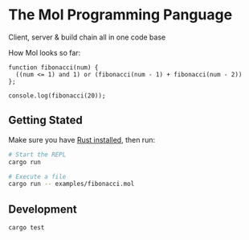 # The Mol Programming Panguage

Client, server & build chain all in one code base

How Mol looks so far:

```mol
function fibonacci(num) {
  ((num <= 1) and 1) or (fibonacci(num - 1) + fibonacci(num - 2))
};

console.log(fibonacci(20));
```

## Getting Stated

Make sure you have [Rust installed](https://www.rust-lang.org/tools/install), then run:

```sh
# Start the REPL
cargo run

# Execute a file
cargo run -- examples/fibonacci.mol
```

## Development

```sh
cargo test
```
